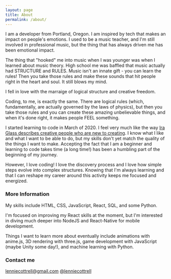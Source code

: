 ```yaml
---
layout: page
title: About
permalink: /about/
---
```


I am a developer from Portland, Oregon. I am inspired by tech that makes an impact on people's emotions. I used to be a music teacher, and I'm still involved in professional music, but the thing that has always driven me has been emotional impact.

The thing that "hooked" me into music when I was younger was when I learned about music theory. High school me was baffled that music actually had STRUCTURE and RULES. Music isn't an innate gift - you can learn the rules! Then you take those rules and make these sounds that hit people right in the heart and soul. It still blows my mind. 

I fell in love with the marraige of logical structure and creative freedom.

Coding, to me, is exactly the same. There are logical rules (which, fundamentally, are actually governed by the laws of physics), but then you take those rules and you can create these amazing unbelievable things, and when it's done right, it makes people FEEL something.

I started learning to code in March of 2020. I feel very much like the way [Ira Glass describes creative people who are new to creating](https://vimeo.com/85040589). I know what I like and what I want to be able to do, but my skills don't yet match the quality of the things I want to make. Accepting the fact that I am a beginner and learning to code takes time (a long time!) has been a humbling part of the beginning of my journey.

However, I love coding! I love the discovery process and I love how simple steps evolve into complex structures. Knowing that I'm always learning and that I can reshape my career around this activity keeps me focused and energized.

### More Information

My skills include HTML, CSS, JavaScript, React, SQL, and some Python.

I'm focused on improving my React skills at the moment, but I'm interested in diving much deeper into NodeJS and React-Native for mobile development.

Things I want to learn more about eventually include animations with anime.js, 3D rendering with three.js, game development with JavaScript (maybe Unity some day!), and machine learning with Python.

### Contact me

[lenniecottrell@gmail.com](mailto:lenniecottrell@gmail.com)
[@lenniecottrell](https://www.twitter.com/lenniecottrell)
